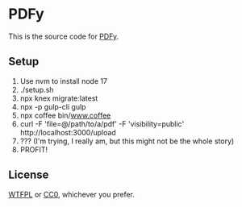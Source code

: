 # PDFy

This is the source code for [PDFy](https://pdf.yt/).

## Setup

1. Use nvm to install node 17
2. ./setup.sh
3. npx knex migrate:latest
4. npx -p gulp-cli gulp
5. npx coffee bin/www.coffee
6. curl -F 'file=@/path/to/a/pdf' -F 'visibility=public' http://localhost:3000/upload
7. ??? (I'm trying, I really am, but this might not be the whole story)
8. PROFIT!

## License

[WTFPL](http://www.wtfpl.net/txt/copying/) or [CC0](https://creativecommons.org/publicdomain/zero/1.0/), whichever you prefer.